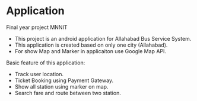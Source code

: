 # Application
Final year project MNNIT

- This project is an android application for Allahabad Bus Service System.
- This application is created based on only one city (Allahabad).
- For show Map and Marker in applicaiton use Google Map API.

Basic feature of this application:
- Track user location.
- Ticket Booking using Payment Gateway.
- Show all station using marker on map.
- Search fare and route between two station.


